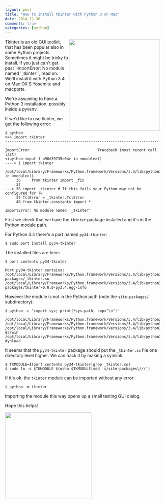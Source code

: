 ```yaml
---
layout: post
title: "How to install tkinter with Python 3 on Mac"
date: 2014-12-30
comments: true
categories: [python]
---
```


<img src="{% asset_path tkinter-missing.png %}" width="296" align="right">
Tkinter is an old GUI toolkit, that has been popular also in some Python projects. Sometimes it might be tricky to install. If you just can't get past `ImportError: No module named '_tkinter'`, read on. We'll install it with Python 3.4 on Mac OX S Yosemite and macports.

<!--more-->

We're assuming to have a Python 3 installation, possibly inside a pyvenv.

If we'd like to use tkinter, we get the following error:

	$ python
	>>> import tkinter
	---------------------------------------------------------------------------
	ImportError                               Traceback (most recent call last)
	<ipython-input-1-b98d59735c04> in <module>()
	----> 1 import tkinter

	/opt/local/Library/Frameworks/Python.framework/Versions/3.4/lib/python3.4/tkinter/__init__.py in <module>()
	     36     from tkinter import _fix
	     37 
	---> 38 import _tkinter # If this fails your Python may not be configured for Tk
	     39 TclError = _tkinter.TclError
	     40 from tkinter.constants import *

	ImportError: No module named '_tkinter'


First we check that we have the `tkinter` package installed and it's in the Python module path.

For Python 3.4 there's a port named `py34-tkinter`:

	$ sudo port install py34-tkinter

The installed files are here:


	$ port contents py34-tkinter

	Port py34-tkinter contains:
	/opt/local/Library/Frameworks/Python.framework/Versions/3.4/lib/python3.4/site-packages/_tkinter.so
	/opt/local/Library/Frameworks/Python.framework/Versions/3.4/lib/python3.4/site-packages/tkinter-0.0.0-py3.4.egg-info

However the module is not in the Python path (note the `site-packages/` subdirectory):

	$ python -c 'import sys; print(*sys.path, sep="\n")'

	/opt/local/Library/Frameworks/Python.framework/Versions/3.4/lib/python34.zip
	/opt/local/Library/Frameworks/Python.framework/Versions/3.4/lib/python3.4
	/opt/local/Library/Frameworks/Python.framework/Versions/3.4/lib/python3.4/plat-darwin
	/opt/local/Library/Frameworks/Python.framework/Versions/3.4/lib/python3.4/lib-dynload

It seems that the `py34-tkinter` package should put the `_tkinter.so` file one directory level higher. We can hack it by making a symlink:

	$ TKMODULE=$(port contents py34-tkinter|grep _tkinter.so)
	$ sudo ln -s $TKMODULE $(echo $TKMODULE|sed 's/site-packages\///')

If it's ok, the `tkinter` module can be imported without any error:

	$ python -m tkinter

Importing the module this way opens up a small testing GUI dialog.

Hope this helps!

<img src="{% asset_path tkinter-test-dialog.png %}" width="281">
